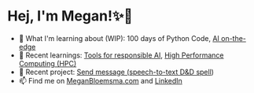 # Hej, I'm Megan!✨👋

- 🌱 What I'm learning about (WIP): 100 days of Python Code, [AI on-the-edge](https://github.com/meganbloemsma/ai-on-the-edge)
- 📒 Recent learnings: [Tools for responsible AI](https://github.com/meganbloemsma/tools-for-responsible-ai), [High Performance Computing (HPC)](https://github.com/meganbloemsma/hpc)
- 🎁 Recent project: [Send message (speech-to-text D&D spell](https://github.com/meganbloemsma/send-message))
- 📫 Find me on [MeganBloemsma.com](https://meganbloemsma.com) and [LinkedIn](https://linkedin.com/in/meganbloemsma)

<!---
meganbloemsma/meganbloemsma is a ✨ special ✨ repository because its `README.md` (this file) appears on your GitHub profile.
You can click the Preview link to take a look at your changes.
--->
